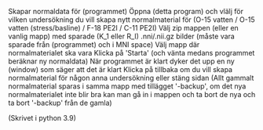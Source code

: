 Skapar normaldata för (programmet)
Öppna (detta program) och vlälj för vilken undersökning du vill skapa nytt normalmaterial för (O-15 vatten / O-15 vatten (stress/basline) / F-18 PE2I / C-11 PE2I)
Välj zip mappen (eller en vanlig mapp) med sparade (K_1 eller R_I) .nni/.nii.gz bilder (måste vara sparade från (programmet) och i MNI space)
Välj mapp där normalmaterialet ska vara
Klicka på 'Starta' (och vänta medans programmet beräknar ny normaldata)
När programmet är klart dyker det upp en ny (window) som säger att det är klart
Klicka på tillbaka om du vill skapa normalmaterial för någon anna undersökning eller stäng sidan
(Allt gammalt normalmaterial sparas i samma mapp med tillägget '-backup', om det nya normalmaterialet inte blir bra kan man gå in i mappen och ta bort de nya och ta bort '-backup' från de gamla)

(Skrivet i python 3.9)
